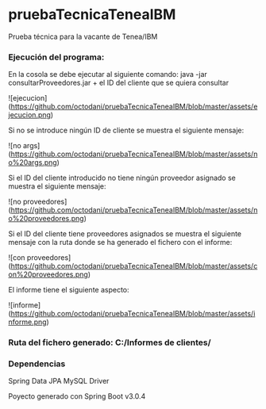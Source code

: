 # pruebaTecnicaTeneaIBM
Prueba técnica para la vacante de Tenea/IBM


### Ejecución del programa:

En la cosola se debe ejecutar al siguiente comando: java -jar consultarProveedores.jar + el ID del cliente que se quiera consultar

![ejecucion]
(https://github.com/octodani/pruebaTecnicaTeneaIBM/blob/master/assets/ejecucion.png)

Si no se introduce ningún ID de cliente se muestra el siguiente mensaje:

![no args]
(https://github.com/octodani/pruebaTecnicaTeneaIBM/blob/master/assets/no%20args.png)

Si el ID del cliente introducido no tiene ningún proveedor asignado se muestra el siguiente mensaje:

![no proveedores]
(https://github.com/octodani/pruebaTecnicaTeneaIBM/blob/master/assets/no%20proveedores.png)

Si el ID del cliente tiene proveedores asignados se muestra el siguiente mensaje con la ruta donde se ha generado el fichero con el informe:

![con proveedores]
(https://github.com/octodani/pruebaTecnicaTeneaIBM/blob/master/assets/con%20proveedores.png)

El informe tiene el siguiente aspecto:

![informe]
(https://github.com/octodani/pruebaTecnicaTeneaIBM/blob/master/assets/informe.png)

### Ruta del fichero generado: C:/Informes de clientes/

### Dependencias
Spring Data JPA
MySQL Driver

Poyecto generado con Spring Boot v3.0.4
